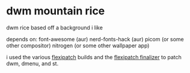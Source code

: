 # dwm mountain rice

dwm rice based off a background i like

depends on:
  font-awesome (aur)
  nerd-fonts-hack (aur)
  picom (or some other compositor)
  nitrogen (or some other wallpaper app)

i used the various [flexipatch](https://github.com/bakkeby/) builds and the [flexipatch finalizer](https://github.com/bakkeby/flexipatch-finalizer) to patch dwm, dmenu, and st.
